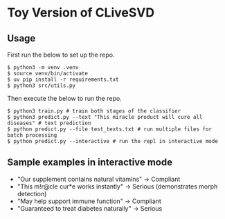# Toy Version of CLiveSVD

## Usage

First run the below to set up the repo.

```console
$ python3 -m venv .venv
$ source venv/bin/activate
$ uv pip install -r requirements.txt
$ python3 src/utils.py
```

Then execute the below to run the repo.

```console
$ python3 train.py # train both stages of the classifier
$ python3 predict.py --text "This miracle product will cure all diseases" # text prediction
$ python predict.py --file test_texts.txt # run multiple files for batch processing
$ python predict.py --interactive # run the repl in interactive mode
```

## Sample examples in interactive mode

* "Our supplement contains natural vitamins" → Compliant
* "This m!r@cle cur*e works instantly" → Serious (demonstrates morph detection)
* "May help support immune function" → Compliant
* "Guaranteed to treat diabetes naturally" → Serious
